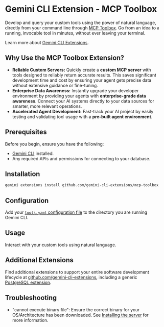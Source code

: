 # Gemini CLI Extension - MCP Toolbox

Develop and query your custom tools using the power of natural language, directly
from your command line through [MCP
Toolbox](https://github.com/googleapis/genai-toolbox). Go from an idea to a
running, invocable tool in minutes, without ever leaving your terminal.

Learn more about [Gemini CLI Extensions](https://github.com/google-gemini/gemini-cli/blob/main/docs/extension.md).

## Why Use the MCP Toolbox Extension?

* **Reliable Custom Servers:** Quickly create a **custom MCP server** with tools designed to reliably return accurate results. This saves significant development time and cost by ensuring your agent gets precise data without extensive guidance or fine-tuning.
* **Enterprise Data Awareness:** Instantly upgrade your developer environment by providing your agents with **enterprise-grade data awareness**. Connect your AI systems directly to your data sources for smarter, more relevant operations.
* **Accelerated Agent Development:** Fast-track your AI project by easily testing and validating tool usage with a **pre-built agent environment**. 

## Prerequisites

Before you begin, ensure you have the following:

*   [Gemini CLI](https://github.com/google-gemini/gemini-cli) installed.
*   Any required APIs and permissions for connecting to your database.

## Installation

```bash
gemini extensions install github.com/gemini-cli-extensions/mcp-toolbox
```

## Configuration

Add your [`tools.yaml` configuration file](https://googleapis.github.io/genai-toolbox/getting-started/configure/) to the directory you
are running Gemini CLI.

## Usage

Interact with your custom tools using natural language.

## Additional Extensions

Find additional extensions to support your entire software development lifecycle at [github.com/gemini-cli-extensions](https://github.com/gemini-cli-extensions), including a generic [PostgreSQL extension](https://github.com/gemini-cli-extensions/postgres).

## Troubleshooting

* "cannot execute binary file": Ensure the correct binary for your OS/Architecture has been downloaded. See [Installing the server](https://googleapis.github.io/genai-toolbox/getting-started/introduction/#installing-the-server) for more information.
